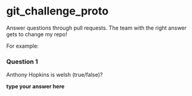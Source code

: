 # git_challenge_proto

Answer questions through pull requests.  The team with the right answer gets to change my repo!

For example:


### Question 1

Anthony Hopkins is welsh (true/false)?

**type your answer here**
